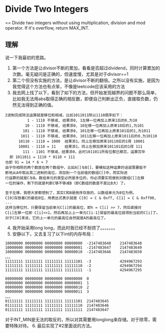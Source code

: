 # Divide Two Integers
==
Divide two integers without using multiplication, division and mod operator.
If it's overflow, return MAX_INT.
## 理解
说一下我最初的思路。<br>
1. 第一个方法是让divisor不断的累加，看看是否超过dividend，同时计算累加的次数。毫无疑问是正确的，但速度慢，尤其是对于divisor==1
2. 第二个但没有实施的方法，是让divisor不断的翻倍。之所以没有实施，是因为我觉得这个方法也有点笨，不像是leetcode应该采用的方法
3. 我去网上找了以下，看到了如下的方法，但开始发现越界的问题不那么简单，比如我无法用abs取得正确的相反数，即便自己判断出正负，直接取负数，仍然无法得到正确的值。
```
2进制完成除法运算就是移位和相减，比如1011011除以1110顺序如下：
          1 - 1110 不够减, 结果添0, 1左移一位再加上原来1后的0,为10
         10 - 1110 不够减, 结果添0, 10左移一位再加上原来10后的1,为101
        101 - 1110 不够减, 结果添0, 101左移一位再加上原来101后的1,为1011
       1011 - 1110 不够减, 结果添0, 1011左移一位再加上原来1011后的0,为10110
      10110 - 1110 = 1000  结果添1，同上左移加原来10110后的1得 10001
      10001 - 1110 = 11    结果添1，同上左移加原来101101后的1得 111
        111 - 1101 不够减，结果添0，此时1011011所有位都已移完，运算完毕
  即 1011011 = 1110 * 0110 + 111
也即 91 = 14 * 6 + 7
由于你相除的两个数放在两个数组中，比如A[]与B[]，要模拟这种运算的话就需要能不
断地从A中取出其二进制的高位，添加到一个当前值的数组C[]中，而实际进
行运算的就是C与B。数组单元的类型必然是多位的，你必须要实现做到对数组C[]左移
一位的操作，剩下的就是判断C够不够减B（即C数组的数是不是比B大）了。

至于左移，我想大家都想到了，其实C和B是倒序存放的，以数组单元为8位为例，
C[0]存放着C的最低8位，用表达式表示就是 C[0] = C & 0xff, C[1] = C & 0xff00, ...
这样当移位时，只要保留当前单元C[i]的最高位，即h = C[i] >> 7，然后直接对
C[i]左移一位即 C[i]<<1，然后再加上上一单元C[i-1]保留的最高位就得到当前的C[i]了。
对于C[0]来说，它的上一单元的最高位自然就是A的最高位了。
```
4. 我开始采用long long，而此时我已经不耐烦了。。。。。。。
5. 安静以下，又去复习了以下int的内存布局：
```
10000000 00000000 00000000 00000000  -2147483648    2147483648
10000000 00000000 00000000 00000001  -2147483647    2147483649
10000000 00000000 00000000 00000010  -2147483646    2147483650
。。。
11111111 11111111 11111111 11111101  -3             4294967293
11111111 11111111 11111111 11111110  -2             4294967294
11111111 11111111 11111111 11111111  -1             4294967295

00000000 00000000 00000000 00000000  0
00000000 00000000 00000000 00000001  1
00000000 00000000 00000000 00000010  2
00000000 00000000 00000000 00000011  3
。。。
01111111 11111111 11111111 11111101  2147483645
01111111 11111111 11111111 11111110  2147483646
01111111 11111111 11111111 11111111  2147483647
```
对于INT_MIN是无法的取反的，所以对其需要用longlong来存储。对于除零，需要特殊对待。
6. 最后实现了#2里面说的方法。